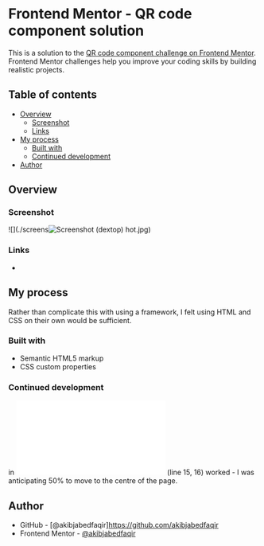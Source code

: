 # Frontend Mentor - QR code component solution

This is a solution to the [QR code component challenge on Frontend Mentor](https://www.frontendmentor.io/challenges/qr-code-component-iux_sIO_H). Frontend Mentor challenges help you improve your coding skills by building realistic projects.

## Table of contents

- [Overview](#overview)
  - [Screenshot](#screenshot)
  - [Links](#links)
- [My process](#my-process)
  - [Built with](#built-with)
  - [Continued development](#continued-development)
- [Author](#author)

## Overview

### Screenshot

![](./screens![Screenshot (dextop)](https://github.com/user-attachments/assets/bc782f02-85d9-4d2a-86ce-a4536302c3d5)
hot.jpg)

### Links

- 

## My process

Rather than complicate this with using a framework, I felt using HTML and CSS on their own would be sufficient.

### Built with

- Semantic HTML5 markup
- CSS custom properties

### Continued development



in ![](css/styles.css) (line 15, 16) worked - I was anticipating 50% to move to the centre of the page.

## Author

- GitHub - [@akibjabedfaqir]https://github.com/akibjabedfaqir
- Frontend Mentor - [@akibjabedfaqir]([https://www.frontendmentor.io/profile/valleyman89](https://www.frontendmentor.io/profile/akibjabedfaqir))
